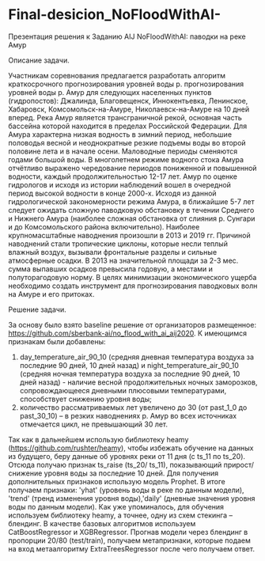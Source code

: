 # Final-desicion_NoFloodWithAI-
Презентация решения к Заданию AIJ
NoFloodWithAI: паводки на реке Амур

Описание задачи.

Участникам соревнования предлагается разработать алгоритм краткосрочного прогнозирования уровней воды  р.  прогнозирования уровней воды р. Амур для следующих населенных пунктов (гидропостов): Джалинда, Благовещенск, Иннокентьевка, Ленинское, Хабаровск, Комсомольск-на-Амуре, Николаевск-на-Амуре на 10 дней вперед.
Река Амур является трансграничной рекой, основная часть бассейна которой находится в пределах Российской Федерации. Для Амура характерна низкая водность в зимний период, небольшие половодья весной и неоднократные резкие подъемы воды во второй половине лета и в начале осени. Маловодные периоды сменяются годами большой воды. В многолетнем режиме водного стока Амура отчётливо выражено чередование периодов пониженной и повышенной водности, каждый продолжительностью 12-17 лет. Амур по оценке гидрологов и исходя из истории наблюдений вошел в очередной период высокой водности в конце 2000-х. Исходя из данной гидрологической закономерности режима Амура, в ближайшие 5-7 лет следует ожидать сложную паводковую обстановку в течении Среднего и Нижнего Амура (наиболее сложная обстановка от слияния р. Сунгари и до Комсомольского района включительно).
Наиболее крупномасштабные наводнения произошли в 2013 и 2019 гг. Причиной наводнений стали тропические циклоны, которые несли теплый влажный воздух, вызывали фронтальные разделы и сильные атмосферные осадки. В 2013 на значительной площади за 2-3 мес. сумма выпавших осадков превысила годовую, а местами и полуторагодовую норму.
В целях минимизации экономического ущерба необходимо создать инструмент для прогнозирования паводковых волн на Амуре и его притоках.

Решение задачи.

За основу было взято baseline решение от организаторов размещенное: https://github.com/sberbank-ai/no_flood_with_ai_aij2020. К имеющимся признакам были добавлены: 
1.	day_temperature_air_90_10 (средняя дневная температура воздуха за последние 90 дней, 10 дней назад) и night_temperature_air_90_10 (средняя ночная температура воздуха за последние 90 дней, 10 дней назад) - наличие весной продолжительных ночных заморозков, сопровождающееся дневными плюсовыми температурами, способствует снижению уровня воды;
2.	количество рассматриваемых лет увеличено до 30 (от past_1_0 до past_30_10) – в резких наводнениях р. Амур во всех источниках отмечается цикл, не превышающий 30 лет.

Так как в дальнейшем использую библиотеку heamy (https://github.com/rushter/heamy), чтобы избежать обучение на данных из будущего, беру данные об уровнях реки от 11 дня (с ts_11 по ts_20). Отсюда получаю признак ts_raise (ts_20/ ts_11), показывающий прирост/снижение уровня воды за последние 10 дней.
Для получения дополнительных признаков использую модель Prophet. В итоге получаем признаки: 'yhat' (уровень воды в реке по данным модели), 'trend' (тренд изменения уровня воды),'daily' (дневные значения уровня воды по данным модели).
Как уже упоминалось, для обучения используем библиотеку heamy, а точнее, одну из схем стекинга – блендинг. В качестве базовых алгоритмов используем CatBoostRegressor и XGBRegressor. Прогнав модели через блендинг в пропорции 20/80 (test/train), получаем метапризнаки, которые подаем на вход метаалгоритму ExtraTreesRegressor после чего получаем ответ.
